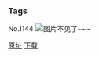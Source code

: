 ### Tags
No.1144
![图片不见了~~~](https://imgs.xkcd.com/comics/tags.png)

[原址](https://xkcd.com//1144) [下载](https://imgs.xkcd.com/comics/tags.png)

